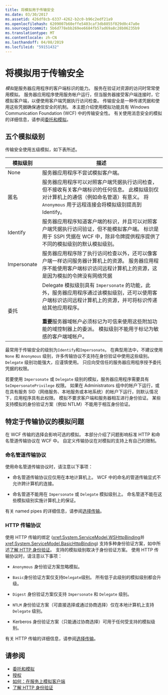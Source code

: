 ```yaml
---
title: 将模拟用于传输安全
ms.date: 03/30/2017
ms.assetid: 426df8cb-6337-4262-b2c0-b96c2edf21a9
ms.openlocfilehash: 6209007b60effe5403caf3db8855f029d0c47a0e
ms.sourcegitcommit: 5b6d778ebb269ee6684fb57ad69a8c28b06235b9
ms.translationtype: MT
ms.contentlocale: zh-CN
ms.lasthandoff: 04/08/2019
ms.locfileid: "59151432"
---
```

# <a name="using-impersonation-with-transport-security"></a>将模拟用于传输安全
*模拟*是服务器应用程序的客户端标识的能力。 服务在验证对资源的访问时常常使用模拟。 服务器应用程序使用服务帐户运行，但当服务器接受客户端连接时，它模拟客户端，以便使用客户端凭据执行访问检查。 传输安全是一种传递凭据和使用这些凭据确保通信安全的机制。 本主题介绍使用模拟功能具有 Windows Communication Foundation (WCF) 中的传输安全性。 有关使用消息安全的模拟的详细信息，请参阅[委托和模拟](../../../../docs/framework/wcf/feature-details/delegation-and-impersonation-with-wcf.md)。  
  
## <a name="five-impersonation-levels"></a>五个模拟级别  
 传输安全使用五级模拟，如下表所述。  
  
|模拟级别|描述|  
|-------------------------|-----------------|  
|None|服务器应用程序不尝试模拟客户端。|  
|匿名|服务器应用程序可以对照客户端凭据执行访问检查，但不接收有关客户端标识的任何信息。 此模拟级别仅对计算机上的通信（例如命名管道）有意义。 将 `Anonymous` 用于远程连接会将模拟级别提高到 Identify。|  
|Identify|服务器应用程序知道客户端的标识，并且可以对照客户端凭据执行访问验证，但不能模拟客户端。 标识是用于 SSPI 凭据在 WCF 中，除非令牌提供程序提供了不同的模拟级别的默认模拟级别。|  
|Impersonate|服务器应用程序除了执行访问检查以外，还可以像客户端一样访问服务器计算机上的资源。 服务器应用程序不能使用客户端标识访问远程计算机上的资源，这是因为模拟的令牌没有网络凭据|  
|委托|Delegate 模拟级别具有 `Impersonate` 的功能，此外，服务器应用程序通过该模拟级别，还可以使用客户端标识访问远程计算机上的资源，并可将标识传递给其他应用程序。<br /><br /> **重要**服务器域帐户必须标记为可信来使用这些附加功能的域控制器上的委派。 模拟级别不能用于标记为敏感的客户端域帐户。|  
  
 最常用于传输安全的级别为`Identify`和`Impersonate`。 在典型用法中，不建议使用 `None` 和 `Anonymous` 级别，许多传输协议不支持在身份验证中使用这些级别。 `Delegate` 级别功能强大，应谨慎使用。 只应向受信任的服务器应用程序授予委托凭据的权限。  
  
 若要使用 `Impersonate` 或 `Delegate` 级别的模拟，服务器应用程序需要具有 `SeImpersonatePrivilege` 权限。 如果在 Administrators 组中的帐户下运行，或在具有服务 SID（网络服务、本地服务或本地系统）的帐户下运行，则默认情况下，应用程序具有此权限。 模拟不要求客户端和服务器相互进行身份验证。 某些支持模拟的身份验证方案（例如 NTLM）不能用于相互身份验证。  
  
## <a name="transport-specific-issues-with-impersonation"></a>特定于传输协议的模拟问题  
 在 WCF 传输的选择会影响可选的模拟。 本部分介绍了问题影响标准 HTTP 和命名管道传输协议在 WCF 中。 自定义传输协议在对模拟的支持上有自己的限制。  
  
### <a name="named-pipe-transport"></a>命名管道传输协议  
 使用命名管道传输协议时，请注意以下事项：  
  
-   命名管道传输协议应仅用在本地计算机上。 WCF 中的命名的管道传输显式不允许跨计算机的连接。  
  
-   命名管道不能用在 `Impersonate` 或 `Delegate` 模拟级别上。 命名管道不能在这些模拟级别实施计算机上的保证。  
  
 有关 named pipes 的详细信息，请参阅[选择传输](../../../../docs/framework/wcf/feature-details/choosing-a-transport.md)。  
  
### <a name="http-transport"></a>HTTP 传输协议  
 使用 HTTP 传输的绑定 (<xref:System.ServiceModel.WSHttpBinding>并<xref:System.ServiceModel.BasicHttpBinding>) 支持多种身份验证方案，如中所述[了解 HTTP 身份验证](../../../../docs/framework/wcf/feature-details/understanding-http-authentication.md)。 支持的模拟级别取决于身份验证方案。 使用 HTTP 传输协议时，请注意以下事项：  
  
-   `Anonymous` 身份验证方案忽略模拟。  
  
-   `Basic`身份验证方案仅支持`Delegate`级别。 所有低于此级别的模拟级别都会升级。  
  
-   `Digest` 身份验证方案仅支持 `Impersonate` 和 `Delegate` 级别。  
  
-   `NTLM` 身份验证方案（可直接选择或通过协商选择）仅在本地计算机上支持 `Delegate` 级别。  
  
-   Kerberos 身份验证方案（只能通过协商选择）可用于任何受支持的模拟级别。  
  
 有关 HTTP 传输的详细信息，请参阅[选择传输](../../../../docs/framework/wcf/feature-details/choosing-a-transport.md)。  
  
## <a name="see-also"></a>请参阅

- [委托和模拟](../../../../docs/framework/wcf/feature-details/delegation-and-impersonation-with-wcf.md)
- [授权](../../../../docs/framework/wcf/feature-details/authorization-in-wcf.md)
- [如何：在服务上模拟客户端](../../../../docs/framework/wcf/how-to-impersonate-a-client-on-a-service.md)
- [了解 HTTP 身份验证](../../../../docs/framework/wcf/feature-details/understanding-http-authentication.md)
